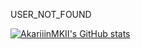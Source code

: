USER_NOT_FOUND

[![AkariiinMKII's GitHub stats](https://github-readme-stats.vercel.app/api?username=AkariiinMKII&show_icons=true&include_all_commits=true)](https://github.com/AkariiinMKII)
